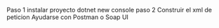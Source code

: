 Paso 1 instalar proyecto
dotnet new console
paso 2 Construir el xml de peticion
Ayudarse con Postman o Soap UI